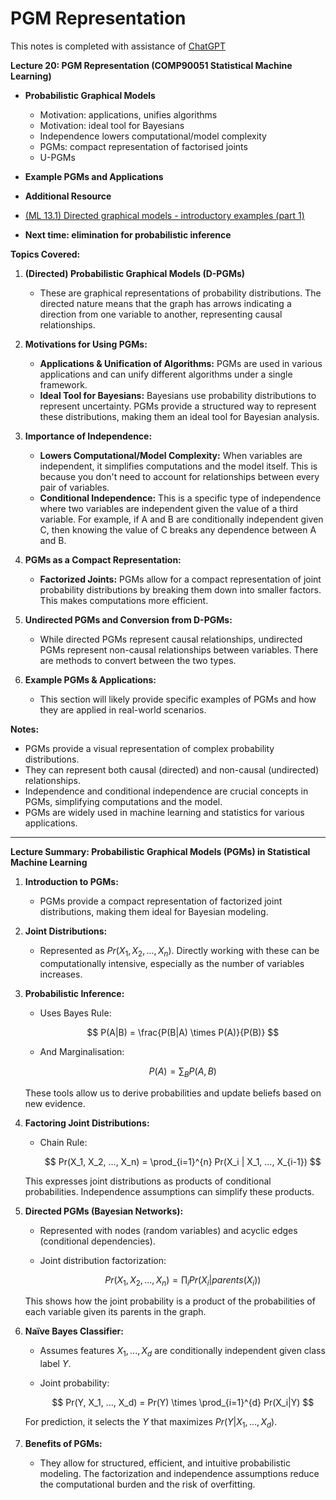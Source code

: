 # PGM Representation
This notes is completed with assistance of [ChatGPT](https://chat.openai.com/c/7887d9af-ce1c-4551-8f91-c576874448be)

**Lecture 20: PGM Representation (COMP90051 Statistical Machine Learning)**

- **Probabilistic Graphical Models**
  * Motivation: applications, unifies algorithms
  * Motivation: ideal tool for Bayesians
  * Independence lowers computational/model complexity
  * PGMs: compact representation of factorised joints
  * U-PGMs

- **Example PGMs and Applications**

- **Additional Resource**
- [(ML 13.1) Directed graphical models - introductory examples (part 1)](https://www.youtube.com/watch?v=3XysEf3IQN4)


- **Next time: elimination for probabilistic inference**


**Topics Covered:**

1. **(Directed) Probabilistic Graphical Models (D-PGMs)**
   - These are graphical representations of probability distributions. The directed nature means that the graph has arrows indicating a direction from one variable to another, representing causal relationships.

2. **Motivations for Using PGMs:**
   - **Applications & Unification of Algorithms:** PGMs are used in various applications and can unify different algorithms under a single framework.
   - **Ideal Tool for Bayesians:** Bayesians use probability distributions to represent uncertainty. PGMs provide a structured way to represent these distributions, making them an ideal tool for Bayesian analysis.

3. **Importance of Independence:**
   - **Lowers Computational/Model Complexity:** When variables are independent, it simplifies computations and the model itself. This is because you don't need to account for relationships between every pair of variables.
   - **Conditional Independence:** This is a specific type of independence where two variables are independent given the value of a third variable. For example, if A and B are conditionally independent given C, then knowing the value of C breaks any dependence between A and B.

4. **PGMs as a Compact Representation:**
   - **Factorized Joints:** PGMs allow for a compact representation of joint probability distributions by breaking them down into smaller factors. This makes computations more efficient.

5. **Undirected PGMs and Conversion from D-PGMs:**
   - While directed PGMs represent causal relationships, undirected PGMs represent non-causal relationships between variables. There are methods to convert between the two types.

6. **Example PGMs & Applications:**
   - This section will likely provide specific examples of PGMs and how they are applied in real-world scenarios.

**Notes:**
- PGMs provide a visual representation of complex probability distributions.
- They can represent both causal (directed) and non-causal (undirected) relationships.
- Independence and conditional independence are crucial concepts in PGMs, simplifying computations and the model.
- PGMs are widely used in machine learning and statistics for various applications.

---



**Lecture Summary: Probabilistic Graphical Models (PGMs) in Statistical Machine Learning**

1. **Introduction to PGMs:**
   - PGMs provide a compact representation of factorized joint distributions, making them ideal for Bayesian modeling.

2. **Joint Distributions:**
   - Represented as $Pr(X_1, X_2, ..., X_n)$. Directly working with these can be computationally intensive, especially as the number of variables increases.

3. **Probabilistic Inference:**
   - Uses Bayes Rule: 

     $$ P(A|B) = \frac{P(B|A) \times P(A)}{P(B)} $$

   - And Marginalisation: 

     $$ P(A) = \sum_{B} P(A, B) $$

   These tools allow us to derive probabilities and update beliefs based on new evidence.

4. **Factoring Joint Distributions:**
   - Chain Rule:

     $$ Pr(X_1, X_2, ..., X_n) = \prod_{i=1}^{n} Pr(X_i | X_1, ..., X_{i-1}) $$

   This expresses joint distributions as products of conditional probabilities. Independence assumptions can simplify these products.

5. **Directed PGMs (Bayesian Networks):**
   - Represented with nodes (random variables) and acyclic edges (conditional dependencies).
   - Joint distribution factorization:

     $$ Pr(X_1, X_2, ..., X_n) = \prod_{i} Pr(X_i | parents(X_i)) $$

   This shows how the joint probability is a product of the probabilities of each variable given its parents in the graph.

6. **Naïve Bayes Classifier:**
   - Assumes features $X_1, ..., X_d$ are conditionally independent given class label $Y$.
   - Joint probability:

     $$ Pr(Y, X_1, ..., X_d) = Pr(Y) \times \prod_{i=1}^{d} Pr(X_i|Y) $$
     
   For prediction, it selects the $Y$ that maximizes $Pr(Y|X_1, ..., X_d)$.

7. **Benefits of PGMs:**
   - They allow for structured, efficient, and intuitive probabilistic modeling. The factorization and independence assumptions reduce the computational burden and the risk of overfitting.


